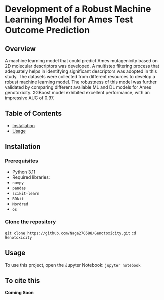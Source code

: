 # Development of a Robust Machine Learning Model for Ames Test Outcome Prediction
## Overview
A machine learning model that could predict Ames mutagenicity based on 2D molecular descriptors was developed. A multistep filtering process that adequately helps in identifying significant descriptors was adopted in this study. The datasets were collected from different resources to develop a robust machine learning model. The robustness of this model was further validated by comparing different available ML and DL models for Ames genotoxicity. XGBoost model exhibited excellent performance, with an impressive AUC of 0.97.

## Table of Contents
- [Installation](#installation)
- [Usage](#usage)

## Installation
### Prerequisites
- Python 3.11
- Required libraries:
- `numpy`
- `pandas`
- `scikit-learn`
- `RDkit`
- `Mordred`
- `os`

### Clone the repository
`git clone https://github.com/Naga270588/Genotoxicity.git`
`cd Genotoxicity`

## Usage
To use this project, open the Jupyter Notebook: `jupyter notebook`

## To cite this
**Coming Soon**
